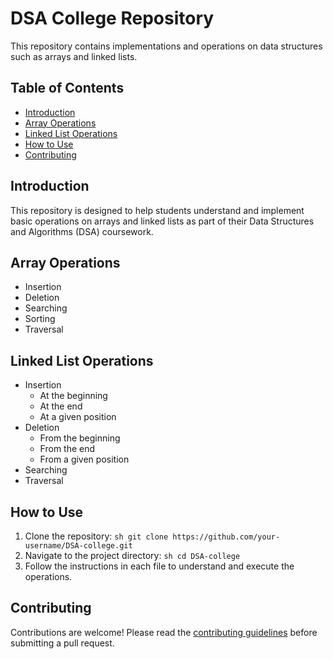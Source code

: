 # DSA College Repository

This repository contains implementations and operations on data structures such as arrays and linked lists.

## Table of Contents
- [Introduction](#introduction)
- [Array Operations](#array-operations)
- [Linked List Operations](#linked-list-operations)
- [How to Use](#how-to-use)
- [Contributing](#contributing)

## Introduction
This repository is designed to help students understand and implement basic operations on arrays and linked lists as part of their Data Structures and Algorithms (DSA) coursework.

## Array Operations
- Insertion
- Deletion
- Searching
- Sorting
- Traversal

## Linked List Operations
- Insertion
    - At the beginning
    - At the end
    - At a given position
- Deletion
    - From the beginning
    - From the end
    - From a given position
- Searching
- Traversal

## How to Use
1. Clone the repository:
        ```sh
        git clone https://github.com/your-username/DSA-college.git
        ```
2. Navigate to the project directory:
        ```sh
        cd DSA-college
        ```
3. Follow the instructions in each file to understand and execute the operations.

## Contributing
Contributions are welcome! Please read the [contributing guidelines](CONTRIBUTING.md) before submitting a pull request.
